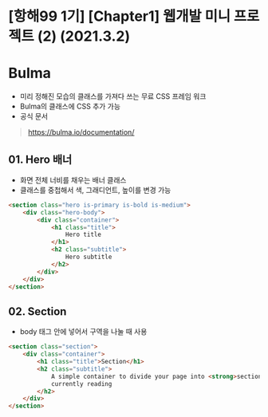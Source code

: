 # [항해99 1기] [Chapter1] 웹개발 미니 프로젝트 (2) (2021.3.2)



# Bulma

* 미리 정해진 모습의 클래스를 가져다 쓰는 무료 CSS 프레임 워크
* Bulma의 클래스에 CSS 추가 가능
* 공식 문서

> https://bulma.io/documentation/



## 01. Hero 배너

* 화면 전체 너비를 채우는 배너 클래스
* 클래스를 중첩해서 색, 그래디언트, 높이를 변경 가능

```html
<section class="hero is-primary is-bold is-medium">
    <div class="hero-body">
        <div class="container">
            <h1 class="title">
                Hero title
            </h1>
            <h2 class="subtitle">
                Hero subtitle
            </h2>
        </div>
    </div>
</section>
```



## 02. Section

* body 태그 안에 넣어서 구역을 나눌 때 사용

```html
<section class="section">
    <div class="container">
        <h1 class="title">Section</h1>
        <h2 class="subtitle">
            A simple container to divide your page into <strong>sections</strong>, like the one you're
            currently reading
        </h2>
    </div>
</section>
```

